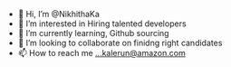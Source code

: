 - 👋 Hi, I’m @NikhithaKa
- 👀 I’m interested in Hiring talented developers
- 🌱 I’m currently learning, Github sourcing
- 💞️ I’m looking to collaborate on finidng right candidates 
- 📫 How to reach me ...kalerun@amazon.com

<!---
NikhithaKa/NikhithaKa is a ✨ special ✨ repository because its `README.md` (this file) appears on your GitHub profile.
You can click the Preview link to take a look at your changes.
--->
